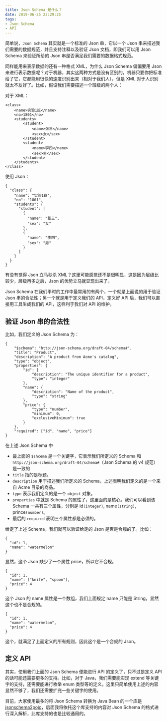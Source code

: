 ```yaml
---
title: Json Schema 是什么？
date: 2019-06-25 22:29:25
tags: 
- Json Schema
- API
---
```

简单说，`Json Schema` 其实就是一个标准的 Json 串，它以一个 Json 串来描述我们需要的数据规范，并且支持注释以及验证 Json 文档，即我们可以用 Json Schema 来验证所给的 Json 串是否满足我们需要的数据格式规范。 

<!--more-->

同样能用来表示数据的还有一种格式 XML，为什么 Json Schema 偏偏要用 Json 来进行表示数据呢？对于机器，其实这两种方式是没有区别的，机器只要你把标准给了它，它都能用很快的速度识别出来（相对于我们人），但是 XML 对于人识别就太不友好了。比如，假设我们需要描述一个班级的两个人：

对于 XML：

```
<class>
	<name>实验1班</name>
	<no>1801</no>
	<students>
	    <student>
	        <name>张三</name>
	        <sex>女</sex>
	    </student>
	    <student>
	        <name>李四</name>
	        <sex>男</sex>
	    </student>
	</students>
</class>
```
使用 Json：

```
{
  "class": {
    "name": "实验1班",
    "no": "1801",
    "students": {
      "student": [
        {
          "name": "张三",
          "sex": "女"
        },
        {
          "name": "李四",
          "sex": "男"
        }
      ]
    }
  }
}
```
有没有觉得 Json 立马秒杀 XML？这里可能感觉还不是很明显，这是因为层级比较少，层级再多之后，Json 的优势立马就显现出来了。

Json Schema 在我们平时的工作中最常用的有两个，一个就是上面说的用于验证 Json 串的合法性；另一个就是用于定义我们的 API，定义好 API 后，我们可以直接用工具生成我们的 API，这样利于我们对 API 的维护。

## 验证 Json 串的合法性
比如，我们定义的 Json Schema 为：

```
{
    "$schema": "http://json-schema.org/draft-04/schema#",
    "title": "Product",
    "description": "A product from Acme's catalog",
    "type": "object",
    "properties": {
        "id": {
            "description": "The unique identifier for a product",
            "type": "integer"
        },
        "name": {
            "description": "Name of the product",
            "type": "string"
        },
        "price": {
            "type": "number",
            "minimum": 0,
            "exclusiveMinimum": true
        }
    },
    "required": ["id", "name", "price"]
}
```
在上述 Json Schema 中

* 最上面的 `$shcema` 是一个关键字，它表示我们所定义的 Schema 和 	`http://json-schema.org/draft-04/schema#`（Json Schema 的 v4 规范）是一致的
* `title` 指的是标题。
* `description` 用于描述我们所定义的 Schema，上述表明我们定义的是一个来自 Acme 目录的商品。
* `type` 表示我们定义的是一个 `object` 对象。
* `properties` 中就是 Schema 的属性了，这里面的是核心。我们可以看到该 Schema 一共有三个属性，分别是 id`(integer)`, name`(string)`, prince`(number)`。
* 最后的 `required` 表明三个属性都是必须的。

给定了上述 Schema，我们就可以验证给定的 Json 是否是合规的了。比如：

```
{
  "id": 1,
  "name": "watermelon"
}
```
显然，这个 Json 缺少了一个属性 price，所以它不合规。

```
{
  "id": 1,
  "name": ["knife", "spoon"],
  "price": 4
}
```
这个 Json 的 name 属性是一个数组，我们上面规定 name 只能是 String，显然这个也不是合规的。

```
{
  "id": 1,
  "name": "watermelon",
  "price": 4
}
```
这个，就满足了上面定义的所有规则，因此这个是一个合规的 Json。

## 定义 API
其实，使用我们上面的 Json Schema 便能进行 API 的定义了，只不过是定义 API 的话可能还需要更多的支持。比如，对于 Java，我们需要能实现 extend 等关键字的支持，还需要能进行枚举 enum 类型等的定义。这里只简单使用上述的内容显然不够了，我们还需要扩充一些关键字的使用。

目前，大家使用最多的将 Json Schema 转换为 Java Bean 的一个库是 [jsonschema2pojo](https://github.com/joelittlejohn/jsonschema2pojo)，后面我将依托这个库支持的内容对 Json Schema 的格式进行深入解析，此库支持的也是比较通用的。

































